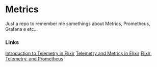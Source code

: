 # Metrics

Just a repo to remember me somethings about Metrics, Prometheus, Grafana e etc...

### Links

[Introduction to Telemetry in Elixir](https://blog.miguelcoba.com/introduction-to-telemetry-in-elixir)
[Telemetry and Metrics in Elixir](https://blog.miguelcoba.com/telemetry-and-metrics-in-elixir)
[Elixir, Telemetry, and Prometheus
](https://blog.miguelcoba.com/elixir-telemetry-and-prometheus)
